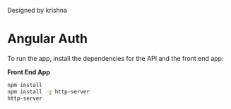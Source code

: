 Designed by krishna

# Angular Auth

To run the app, install the dependencies for the API and the front end app:

**Front End App**

```bash
npm install
npm install -g http-server
http-server
```
